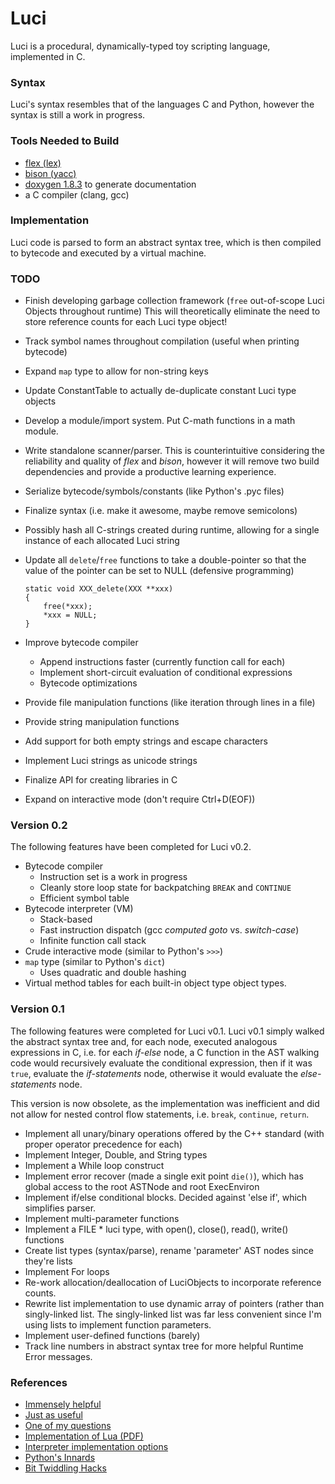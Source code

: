 Luci                                         
====

Luci is a procedural, dynamically-typed toy scripting language, implemented in C.

### Syntax

Luci's syntax resembles that of the languages C and Python, however
the syntax is still a work in progress.

### Tools Needed to Build

- [flex (lex)](http://flex.sourceforge.net/)
- [bison (yacc)](http://www.gnu.org/software/bison/)
- [doxygen 1.8.3](http://www.doxygen.org) to generate documentation
- a C compiler (clang, gcc)

### Implementation

Luci code is parsed to form an abstract syntax tree, which is then compiled
to bytecode and executed by a virtual machine.

### TODO

- Finish developing garbage collection framework
  (`free` out-of-scope Luci Objects throughout runtime)
  This will theoretically eliminate the need to store
  reference counts for each Luci type object!
- Track symbol names throughout compilation (useful when printing bytecode)
- Expand `map` type to allow for non-string keys
- Update ConstantTable to actually de-duplicate constant Luci type objects
- Develop a module/import system. Put C-math functions in a math module.
- Write standalone scanner/parser. This is counterintuitive considering the
  reliability and quality of *flex* and *bison*, however it will remove
  two build dependencies and provide a productive learning experience.
- Serialize bytecode/symbols/constants (like Python's .pyc files)
- Finalize syntax (i.e. make it awesome, maybe remove semicolons)
- Possibly hash all C-strings created during runtime, allowing for a single
  instance of each allocated Luci string
- Update all `delete`/`free` functions to take a double-pointer so that
  the value of the pointer can be set to NULL (defensive programming)

      static void XXX_delete(XXX **xxx)
      {
          free(*xxx);
          *xxx = NULL;
      }

- Improve bytecode compiler
  - Append instructions faster (currently function call for each)
  - Implement short-circuit evaluation of conditional expressions
  - Bytecode optimizations
- Provide file manipulation functions (like iteration through lines in a file)
- Provide string manipulation functions
- Add support for both empty strings and escape characters
- Implement Luci strings as unicode strings
- Finalize API for creating libraries in C
- Expand on interactive mode (don't require Ctrl+D(EOF))

### Version 0.2

The following features have been completed for Luci v0.2.

- Bytecode compiler
  - Instruction set is a work in progress
  - Cleanly store loop state for backpatching `BREAK` and `CONTINUE`
  - Efficient symbol table
- Bytecode interpreter (VM)
  - Stack-based
  - Fast instruction dispatch (gcc *computed goto* vs. *switch-case*)
  - Infinite function call stack
- Crude interactive mode (similar to Python's `>>>`)
- `map` type (similar to Python's `dict`)
  - Uses quadratic and double hashing 
- Virtual method tables for each built-in object type
  object types.

### Version 0.1

The following features were completed for Luci v0.1.
Luci v0.1 simply walked the abstract syntax tree and,
for each node, executed analogous expressions in C, i.e.
for each *if-else* node, a C function in the AST walking
code would recursively evaluate the conditional expression,
then if it was `true`, evaluate the *if-statements* node,
otherwise it would evaluate the *else-statements* node.

This version is now obsolete, as the implementation
was inefficient and did not allow for nested control flow
statements, i.e. `break`, `continue`, `return`.

- Implement all unary/binary operations offered by the C++ standard
  (with proper operator precedence for each)
- Implement Integer, Double, and String types
- Implement a While loop construct
- Implement error recover (made a single exit point `die()`), which has global
  access to the root ASTNode and root ExecEnviron
- Implement if/else conditional blocks. Decided against 'else if', which simplifies parser.
- Implement multi-parameter functions
- Implement a FILE * luci type, with open(), close(), read(), write() functions
- Create list types (syntax/parse), rename 'parameter' AST nodes since they're lists
- Implement For loops
- Re-work allocation/deallocation of LuciObjects to incorporate
  reference counts.
- Rewrite list implementation to use dynamic array of pointers (rather than singly-linked
  list. The singly-linked list was far less convenient since I'm using lists to implement
  function parameters.
- Implement user-defined functions (barely)
- Track line numbers in abstract syntax tree for more helpful Runtime Error messages.


### References

- [Immensely helpful](http://stackoverflow.com/a/2644949)
- [Just as useful](http://gnuu.org/2009/09/18/writing-your-own-toy-compiler/)
- [One of my questions](http://stackoverflow.com/q/13094001/1689220)
- [Implementation of Lua (PDF)](http://www.lua.org/doc/jucs05.pdf)
- [Interpreter implementation options](http://realityforge.org/code/virtual-machines/2011/05/19/interpreters.html)
- [Python's Innards](http://tech.blog.aknin.name/2010/04/02/pythons-innards-introduction/)
- [Bit Twiddling Hacks](http://graphics.stanford.edu/~seander/bithacks.html)
